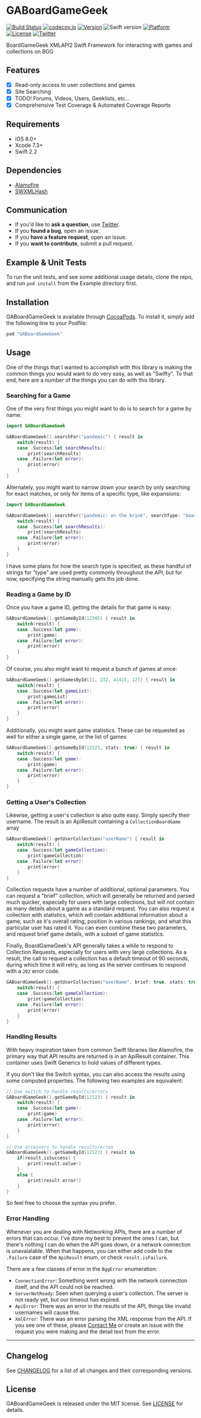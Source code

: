 # GABoardGameGeek

[![Build Status](https://travis-ci.org/gca3020/GABoardGameGeek.svg?branch=master)](https://travis-ci.org/gca3020/GABoardGameGeek)
[![codecov.io](https://codecov.io/github/gca3020/GABoardGameGeek/coverage.svg?branch=master)](https://codecov.io/github/gca3020/GABoardGameGeek?branch=master)
[![Version](https://img.shields.io/cocoapods/v/GABoardGameGeek.svg?style=flat)](http://cocoapods.org/pods/GABoardGameGeek)
![Swift version](https://img.shields.io/badge/swift-2.2-orange.svg)
[![Platform](https://img.shields.io/cocoapods/p/GABoardGameGeek.svg?style=flat)](http://cocoadocs.org/docsets/GABoardGameGeek)
[![License](https://img.shields.io/cocoapods/l/GABoardGameGeek.svg?style=flat)](http://cocoapods.org/pods/GABoardGameGeek)
[![Twitter](https://img.shields.io/badge/twitter-@gca3020-blue.svg?style=flat)](http://twitter.com/gca3020)

BoardGameGeek XMLAPI2 Swift Framework for interacting with games and collections on BGG

## Features

- [x] Read-only access to user collections and games
- [x] Site Searching
- [x] TODO! Forums, Videos, Users, Geeklists, etc...
- [x] Comprehensive Test Coverage & Automated Coverage Reports

## Requirements

- iOS 8.0+
- Xcode 7.3+
- Swift 2.2

## Dependencies

- [Alamofire](https://github.com/Alamofire/Alamofire)
- [SWXMLHash](https://github.com/drmohundro/SWXMLHash)

## Communication

- If you'd like to **ask a question**, use [Twitter](http://twitter.com/gca3020).
- If you **found a bug**, open an issue.
- If you **have a feature request**, open an issue.
- If you **want to contribute**, submit a pull request.

## Example & Unit Tests

To run the unit tests, and see some additional usage details, clone the repo, and run `pod install` from the Example directory first.

## Installation

GABoardGameGeek is available through [CocoaPods](http://cocoapods.org). To install
it, simply add the following line to your Podfile:

```ruby
pod "GABoardGameGeek"
```

## Usage

One of the things that I wanted to accomplish with this library is making the common things you 
would want to do very easy, as well as "Swifty". To that end, here are a number of the things you
can do with this library.

### Searching for a Game

One of the very first things you might want to do is to search for a game by name:

```swift
import GABoardGameGeek

GABoardGameGeek().searchFor("pandemic") { result in
    switch(result) {
    case .Success(let searchResults):
        print(searchResults)
    case .Failure(let error):
        print(error)
    }
}
```

Alternately, you might want to narrow down your search by only searching for exact matches, or only 
for items of a specific type, like expansions:

```swift
import GABoardGameGeek

GABoardGameGeek().searchFor("pandemic: on the brink", searchType: "boardgameexpansion", exactMatch: true) { result in
    switch(result) {
    case .Success(let searchResults):
        print(searchResults)
    case .Failure(let error):
        print(error)
    }
}
```

I have some plans for how the search type is specified, as these handful of strings for "type" are used 
pretty commonly throughout the API, but for now, specifying the string manually gets ths job done.

### Reading a Game by ID

Once you have a game ID, getting the details for that game is easy:

```swift
GABoardGameGeek().getGameById(12345) { result in
    switch(result) {
    case .Success(let game):
        print(game)
    case .Failure(let error):
        print(error)
    }
}
```

Of course, you also might want to request a bunch of games at once:

```swift
GABoardGameGeek().getGamesById([1, 232, 41415, 12]) { result in
    switch(result) {
    case .Success(let gameList):
        print(gameList)
    case .Failure(let error):
        print(error)
    }
}
```

Additionally, you might want game statistics. These can be requested as well for either a single 
game, or the list of games

```swift
GABoardGameGeek().getGameById(12123, stats: true) { result in
    switch(result) {
    case .Success(let game):
        print(game)
    case .Failure(let error):
        print(error)
    }
}
```

### Getting a User's Collection

Likewise, getting a user's collection is also quite easy. Simply specify their username. The result is an ApiResult
containing a `CollectionBoardGame` array

```swift
GABoardGameGeek().getUserCollection("userName") { result in
    switch(result) {
    case .Success(let gameCollection):
        print(gameCollection)
    case .Failure(let error):
        print(error)
    }
}
```

Collection requests have a number of additional, optional parameters. You can request a "brief" collection, 
which will generally be returned and parsed much quicker, especially for users with large collections, but 
will not contain as many details about a game as a standard request. You can also request a collection with
statistics, which will contain additional information about a game, such as it's overall rating, position in 
various rankings, and what this particular user has rated it.  You can even combine these two parameters, 
and request brief game details, with a subset of game statistics.

Finally, BoardGameGeek's API generally takes a while to respond to Collection Requests, especially for users
with very large collections. As a result, the call to request a collection has a default timeout of 90
seconds, during which time it will retry, as long as the server continues to respond with a `202` error code.

```swift
GABoardGameGeek().getUserCollection("userName", brief: true, stats: true, timeout: 120) { result in
    switch(result) {
    case .Success(let gameCollection):
        print(gameCollection)
    case .Failure(let error):
        print(error)
    }
}
```

### Handling Results

With heavy inspiration taken from common Swift libraries like Alamofire, the primary way that API results 
are returned is in an ApiResult container. This container uses Swift Generics to hold values of different
types.

If you don't like the Switch syntax, you can also access the results using some computed properties. The
following two examples are equivalent:

```swift
// Use switch to handle results/errors
GABoardGameGeek().getGameById(12123) { result in
    switch(result) {
    case .Success(let game):
        print(game)
    case .Failure(let error):
        print(error)
    }
}

// Use accessors to handle results/erros
GABoardGameGeek().getGameById(12123) { result in
    if(result.isSuccess) {
        print(result.value!)
    }
    else {
        print(result.error!)
    }
}
```

So feel free to choose the syntax you prefer.

### Error Handling

Whenever you are dealing with Networking APIs, there are a number of errors that can occur. I've done
my best to prevent the ones I can, but there's nothing I can do when the API goes down, or a network 
connection is unavaialable. When that happens, you can either add code to the `.Failure` case of the 
`ApiResult` enum, or check `result.isFailure`. 

There are a few classes of error in the `BggError` enumeration:
- `ConnectionError`: Something went wrong with the network connection itself, and the API could not be reached.
- `ServerNotReady`: Seen when querying a user's collection. The server is not ready yet, but our timeout has expired.
- `ApiError`: There was an error in the results of the API, things like invalid usernames will cause this.
- `XmlError`: There was an error parsing the XML response from the API. If you see one of these, please [Contact Me](mailto:gca3020@users.noreply.github.com)
or create an issue with the request you were making and the detail text from the error.

---

## Changelog

See [CHANGELOG](CHANGELOG.md) for a list of all changes and their corresponding versions.

## License

GABoardGameGeek is released under the MIT license. See [LICENSE](LICENSE) for details.
